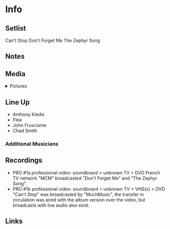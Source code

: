 # Info

## Setlist

Can't Stop
Don't Forget Me
The Zephyr Song

## Notes

## Media 

<details>
  <summary>Pictures</summary>
  <!--<img alt="Setlist" title="Setlist" src="_.jpg" height="200" />
  <img alt="Ticket" title="Ticket" src="_.jpg" height="200" />
  <img alt="Flyer" title="Flyer" src="_.jpg" height="200" />
  <img alt="Clipping" title="Clipping" src="_.jpg" height="200" />-->
</details>

## Line Up

* Anthony Kiedis
* Flea
* John Frusciante
* Chad Smith

### Additional Musicians

## Recordings

* PRO #1a professional video: soundboard > unknown TV > DVD French TV network "MCM" broadcasted "Don't Forget Me" and "The Zephyr Song".
* PRO #1b professional video: soundboard > unknown TV > VHS(x) > DVD "Can't Stop" was broadcasted by "MuchMusic", the transfer in circulation was aired with the album version over the video, but broadcasts with live audio also exist.

## Links